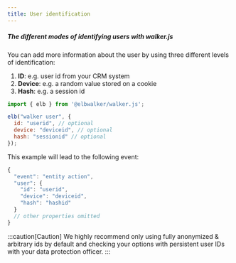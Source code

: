 ```yaml
---
title: User identification
---
```


##### The different modes of identifying users with walker.js

You can add more information about the user by using three different levels of identification:

1. <b>ID</b>: e.g. user id from your CRM system
2. <b>Device</b>: e.g. a random value stored on a cookie
3. <b>Hash</b>: e.g. a session id

```js
import { elb } from '@elbwalker/walker.js';

elb("walker user", {
  id: "userid", // optional
  device: "deviceid", // optional
  hash: "sessionid" // optional
});
```

This example will lead to the following event:

```js
{
  "event": "entity action",
  "user": {
    "id": "userid",
    "device": "deviceid",
    "hash": "hashid"
  }
  // other properties omitted
}
```

:::caution[Caution]
We highly recommend only using fully anonymized & arbitrary ids by default and checking your options with persistent user IDs with your data protection officer.
:::